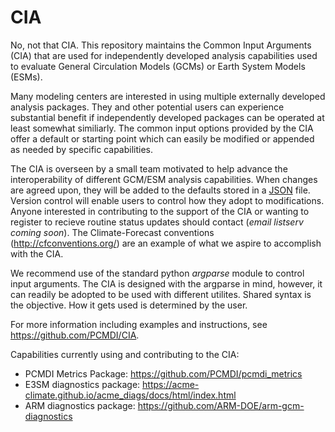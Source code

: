 # CIA

No, not that CIA.  This repository maintains the Common Input Arguments (CIA) that are used for independently developed analysis capabilities used to evaluate General Circulation Models (GCMs) or Earth System Models (ESMs). 

Many modeling centers are interested in using multiple externally developed analysis packages.  They and other potential users can experience substantial benefit if independently developed packages can be operated at least somewhat similiarly.  The common input options provided by the CIA offer a default or starting point which can easily be modified or appended as needed by specific capabilities.  

The CIA is overseen by a small team motivated to help advance the interoperability of different GCM/ESM analysis capabilities. When changes are agreed upon, they will be added to the defaults stored in a [JSON](json.org) file.  Version control will enable users to control how they adopt to modifications.  Anyone interested in contributing to the support of the CIA or wanting to register to recieve routine status updates should contact (*email listserv coming soon*).  The Climate-Forecast conventions (http://cfconventions.org/) are an example of what we aspire to accomplish with the CIA.    

We recommend use of the standard python *argparse* module to control input arguments.  The CIA is designed with the argparse in mind, however, it can readily be adopted to be used with different utilites.   Shared syntax is the objective.  How it gets used is determined by the user.  

For more information including examples and instructions, see https://github.com/PCMDI/CIA. 

Capabilities currently using and contributing to the CIA:

  + PCMDI Metrics Package: https://github.com/PCMDI/pcmdi_metrics
  + E3SM diagnostics package: https://acme-climate.github.io/acme_diags/docs/html/index.html
  + ARM diagnostics package: https://github.com/ARM-DOE/arm-gcm-diagnostics
  

  
